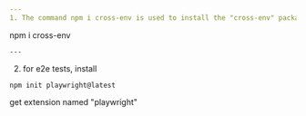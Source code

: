 ```yaml
---
1. The command npm i cross-env is used to install the "cross-env" package from the npm registry. "cross-env" is a popular Node.js package that simplifies the setting of environment variables across different operating systems(Mac, Windows,....).

```
npm i cross-env
```
---
```


2. for e2e tests, install

```
npm init playwright@latest
```

get extension named "playwright"
